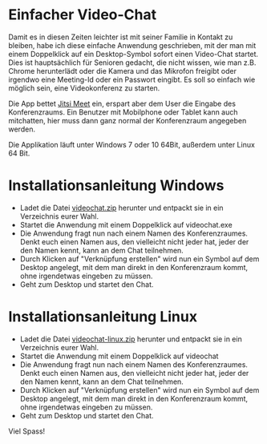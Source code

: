 # Einfacher Video-Chat

Damit es in diesen Zeiten leichter ist mit seiner Familie in Kontakt zu bleiben, habe ich diese einfache Anwendung geschrieben, mit der man mit einem Doppelklick auf ein Desktop-Symbol sofort einen Video-Chat startet. Dies ist hauptsächlich für Senioren gedacht, die nicht wissen, wie man z.B. Chrome herunterlädt oder die Kamera und das Mikrofon freigibt oder irgendwo eine Meeting-Id oder ein Passwort eingibt. Es soll so einfach wie möglich sein, eine Videokonferenz zu starten.

Die App bettet [Jitsi Meet](https://jitsi.org/jitsi-meet) ein, erspart aber dem User die Eingabe des Konferenzraums. Ein Benutzer mit Mobilphone oder Tablet kann auch mitchatten, hier muss dann ganz normal der Konferenzraum angegeben werden.

Die Applikation läuft unter Windows 7 oder 10 64Bit, außerdem unter Linux 64 Bit.

# Installationsanleitung Windows

* Ladet die Datei [videochat.zip](https://github.com/therealpete/videochat/raw/master/download/videochat.zip) herunter und entpackt sie in ein Verzeichnis eurer Wahl.
* Startet die Anwendung mit einem Doppelklick auf videochat.exe
* Die Anwendung fragt nun nach einem Namen des Konferenzraumes. Denkt euch einen Namen aus, den vielleicht nicht jeder hat, jeder der den Namen kennt, kann an dem Chat teilnehmen.
* Durch Klicken auf "Verknüpfung erstellen" wird nun ein Symbol auf dem Desktop angelegt, mit dem man direkt in den Konferenzraum kommt, ohne irgendetwas eingeben zu müssen.
* Geht zum Desktop und startet den Chat.

# Installationsanleitung Linux

* Ladet die Datei [videochat-linux.zip](https://github.com/therealpete/videochat/raw/master/download/videochat-linux.zip) herunter und entpackt sie in ein Verzeichnis eurer Wahl.
* Startet die Anwendung mit einem Doppelklick auf videochat
* Die Anwendung fragt nun nach einem Namen des Konferenzraumes. Denkt euch einen Namen aus, den vielleicht nicht jeder hat, jeder der den Namen kennt, kann an dem Chat teilnehmen.
* Durch Klicken auf "Verknüpfung erstellen" wird nun ein Symbol auf dem Desktop angelegt, mit dem man direkt in den Konferenzraum kommt, ohne irgendetwas eingeben zu müssen.
* Geht zum Desktop und startet den Chat.


Viel Spass!
